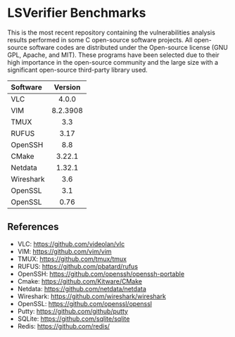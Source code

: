 # LSVerifier Benchmarks

This is the most recent repository containing the vulnerabilities analysis results performed in some C open-source software projects.
All open-source software codes are distributed under the Open-source license (GNU GPL, Apache, and MIT). 
These programs have been selected due to their high importance in the open-source community and the large size with a significant open-source third-party library used.

| Software      | Version   | 
| :------------ |:---------:| 
| VLC           | 4.0.0     | 
| VIM           | 8.2.3908  |   
| TMUX          | 3.3       |  
| RUFUS         | 3.17      |  
| OpenSSH       | 8.8       |   
| CMake         | 3.22.1    |   
| Netdata       | 1.32.1    |  
| Wireshark     | 3.6       |   
| OpenSSL       | 3.1       |  
| OpenSSL       | 0.76      |  

## References

* VLC: https://github.com/videolan/vlc
* VIM: https://github.com/vim/vim
* TMUX: https://github.com/tmux/tmux
* RUFUS: https://github.com/pbatard/rufus
* OpenSSH: https://github.com/openssh/openssh-portable
* Cmake: https://github.com/Kitware/CMake
* Netdata: https://github.com/netdata/netdata
* Wireshark: https://github.com/wireshark/wireshark
* OpenSSL: https://github.com/openssl/openssl
* Putty: https://github.com/github/putty
* SQLite: https://github.com/sqlite/sqlite
* Redis: https://github.com/redis/

